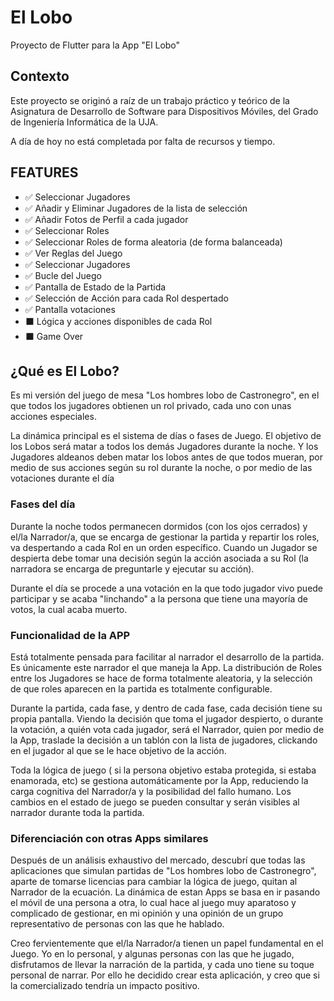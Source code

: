 # El Lobo

Proyecto de Flutter para la App "El Lobo"

## Contexto

Este proyecto se originó a raíz de un trabajo práctico y teórico de la Asignatura de Desarrollo de Software para Dispositivos Móviles, del Grado de Ingeniería Informática de la UJA.

A día de hoy no está completada por falta de recursos y tiempo.

## FEATURES

- ✅ Seleccionar Jugadores
- ✅ Añadir y Eliminar Jugadores de la lista de selección
- ✅ Añadir Fotos de Perfil a cada jugador
- ✅ Seleccionar Roles
- ✅ Seleccionar Roles de forma aleatoria (de forma balanceada)
- ✅ Ver Reglas del Juego
- ✅ Seleccionar Jugadores
- ✅ Bucle del Juego
- ✅ Pantalla de Estado de la Partida
- ✅ Selección de Acción para cada Rol despertado
- ✅ Pantalla votaciones
- ⬛ Lógica y acciones disponibles de cada Rol
- ⬛ Game Over

## ¿Qué es El Lobo?

Es mi versión del juego de mesa "Los hombres lobo de Castronegro", en el que todos los jugadores obtienen un rol privado, cada uno con unas acciones especiales.

La dinámica principal es el sistema de días o fases de Juego.
El objetivo de los Lobos será matar a todos los demás Jugadores durante la noche. Y los Jugadores aldeanos deben matar los lobos antes de que todos mueran, por medio de sus acciones según su rol durante la noche, o por medio de las votaciones durante el día

### Fases del día

Durante la noche todos permanecen dormidos (con los ojos cerrados) y el/la Narrador/a, que se encarga de gestionar la partida y repartir los roles, va despertando a cada Rol en un orden específico.
Cuando un Jugador se despierta debe tomar una decisión según la acción asociada a su Rol (la narradora se encarga de preguntarle y ejecutar su acción).

Durante el día se procede a una votación en la que todo jugador vivo puede participar y se acaba "linchando" a la persona que tiene una mayoría de votos, la cual acaba muerto.

### Funcionalidad de la APP

Está totalmente pensada para facilitar al narrador el desarrollo de la partida. Es únicamente este narrador el que maneja la App.
La distribución de Roles entre los Jugadores se hace de forma totalmente aleatoria, y la selección de que roles aparecen en la partida es totalmente configurable.

Durante la partida, cada fase, y dentro de cada fase, cada decisión tiene su propia pantalla. Viendo la decisión que toma el jugador despierto, o durante la votación, a quién vota cada jugador, será el Narrador, quien por medio de la App, traslade la decisión a un tablón con la lista de jugadores, clickando en el jugador al que se le hace objetivo de la acción.

Toda la lógica de juego ( si la persona objetivo estaba protegida, si estaba enamorada, etc) se gestiona automáticamente por la App, reduciendo la carga cognitiva del Narrador/a y la posibilidad del fallo humano. Los cambios en el estado de juego se pueden consultar y serán visibles al narrador durante toda la partida.

### Diferenciación con otras Apps similares

Después de un análisis exhaustivo del mercado, descubrí que todas las aplicaciones que simulan partidas de "Los hombres lobo de Castronegro", aparte de tomarse licencias para cambiar la lógica de juego, quitan al Narrador de la ecuación. La dinámica de estan Apps se basa en ir pasando el móvil de una persona a otra, lo cual hace al juego muy aparatoso y complicado de gestionar, en mi opinión y una opinión de un grupo representativo de personas con las que he hablado.

Creo fervientemente que el/la Narrador/a tienen un papel fundamental en el Juego. Yo en lo personal, y algunas personas con las que he jugado, disfrutamos de llevar la narración de la partida, y cada uno tiene su toque personal de narrar. Por ello he decidido crear esta aplicación, y creo que si la comercializado tendría un impacto positivo.
